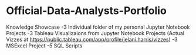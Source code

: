 # Official-Data-Analysts-Portfolio
Knowledge Showcase
-3 Individual folder of my personal Jupyter Notebook Projects
-3 Tableau Visualizaions from Jupyter Notebook Projects (Actual Vizzes at https://public.tableau.com/app/profile/jelani.harris/vizzes)
-3 MSExcel Project
-5 SQL Scripts
